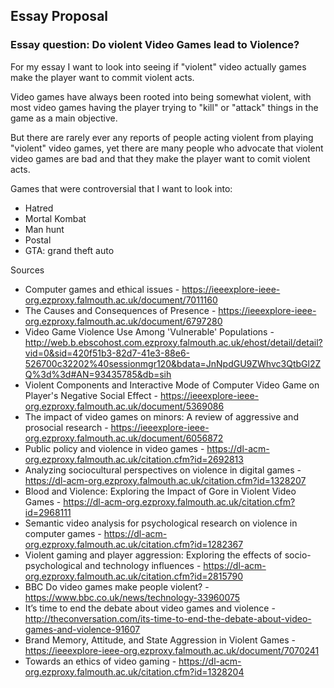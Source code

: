 ## Essay Proposal

### Essay question: Do violent Video Games lead to Violence?

For my essay I want to look into seeing if "violent" video actually games make the player want to commit violent acts.

Video games have always been rooted into being somewhat violent, with most video games having the player trying to "kill" or "attack" things in the game as a main objective.

But there are rarely ever any reports of people acting violent from playing "violent" video games, yet there are many people who advocate that violent video games are bad and that they make the player want to comit violent acts.

Games that were controversial that I want to look into:
- Hatred
- Mortal Kombat
- Man hunt
- Postal
- GTA: grand theft auto


Sources
- Computer games and ethical issues - https://ieeexplore-ieee-org.ezproxy.falmouth.ac.uk/document/7011160
- The Causes and Consequences of Presence - https://ieeexplore-ieee-org.ezproxy.falmouth.ac.uk/document/6797280
- Video Game Violence Use Among 'Vulnerable' Populations - http://web.b.ebscohost.com.ezproxy.falmouth.ac.uk/ehost/detail/detail?vid=0&sid=420f51b3-82d7-41e3-88e6-526700c32202%40sessionmgr120&bdata=JnNpdGU9ZWhvc3QtbGl2ZQ%3d%3d#AN=93435785&db=sih
- Violent Components and Interactive Mode of Computer Video Game on Player's Negative Social Effect - https://ieeexplore-ieee-org.ezproxy.falmouth.ac.uk/document/5369086
- The impact of video games on minors: A review of aggressive and prosocial research - https://ieeexplore-ieee-org.ezproxy.falmouth.ac.uk/document/6056872
- Public policy and violence in video games - https://dl-acm-org.ezproxy.falmouth.ac.uk/citation.cfm?id=2692813
- Analyzing sociocultural perspectives on violence in digital games - https://dl-acm-org.ezproxy.falmouth.ac.uk/citation.cfm?id=1328207
- Blood and Violence: Exploring the Impact of Gore in Violent Video Games - https://dl-acm-org.ezproxy.falmouth.ac.uk/citation.cfm?id=2968111
- Semantic video analysis for psychological research on violence in computer games - https://dl-acm-org.ezproxy.falmouth.ac.uk/citation.cfm?id=1282367
- Violent gaming and player aggression: Exploring the effects of socio-psychological and technology influences - https://dl-acm-org.ezproxy.falmouth.ac.uk/citation.cfm?id=2815790
- BBC Do video games make people violent? - https://www.bbc.co.uk/news/technology-33960075
- It’s time to end the debate about video games and violence - http://theconversation.com/its-time-to-end-the-debate-about-video-games-and-violence-91607
- Brand Memory, Attitude, and State Aggression in Violent Games - https://ieeexplore-ieee-org.ezproxy.falmouth.ac.uk/document/7070241
- Towards an ethics of video gaming - https://dl-acm-org.ezproxy.falmouth.ac.uk/citation.cfm?id=1328204

